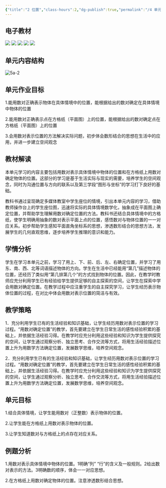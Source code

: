 ```yaml
---
{"title":"2 位置","class-hours":2,"dg-publish":true,"permalink":"/4 单元教学/5A 五上/2 位置/","dgPassFrontmatter":true,"noteIcon":""}
---
```



## 电子教材

<p class="grid-4">
	<img loading="lazy" decoding="async" src="https://book.pep.com.cn/1221001501141/files/mobile/25.jpg">
	<img loading="lazy" decoding="async" src="https://book.pep.com.cn/1221001501141/files/mobile/26.jpg">
	<img loading="lazy" decoding="async" src="https://book.pep.com.cn/1221001501141/files/mobile/27.jpg">
	<img loading="lazy" decoding="async" src="https://book.pep.com.cn/1221001501141/files/mobile/28.jpg">
	<img loading="lazy" decoding="async" src="https://book.pep.com.cn/1221001501141/files/mobile/29.jpg">
</p>

## 单元内容结构

![5a-2](https://r2.edui123.com/2023/04/5a-2.png)

## 单元作业目标

1.能用数对正确表示物体在具体情境中的位置，能根据给出的数对确定在具体情境中物体的位置

2.能用数对正确表示点在方格纸（平面图）上的位置，能根据给出的数对确定点在方格纸（平面图）上的位置

3.会用数对表示位置的方法解决实际问题，初步体会数形结合的思想在生活中的应用，并进一步建立空间观念

## 教材解读

本单元学习的内容主要包括用数对表示具体情境中物体的位置和在方格纸上用数对确定物体的位置。这部分的学习是基于生活实际与现实的需要，培养学生的空间观念，同时为沟通位置与方向的联系以及第三学段“图形与坐标”的学习打下良好的基础。

教科书通过呈现确定多媒体教室中学生座位的情境，引出本单元内容的学习，借助教师操作台上的学生座位图，迅速将实际的具体情境数学化，抽象成在平面图上确定位置，并帮助学生理解用数对确定位置的方法。教科书还结合具体情境中的方格纸，使学生明确用抽象的数对表示平面上点的位置，感悟数对与物体位置的一一对应关系。初步帮助学生感知平面直角坐标系的思想，渗透数形结合的思想方法，发展学生的几何直观思维，逐步培养学生推理的意识和能力。

## 学情分析

学生在学习本单元之前，学习了用上、下、前、后、左、右确定位置，并学习了用东、南、西、北等词语描述物体的方向。学生在生活中已经能用“第几”描述物体的位置，还经历了类似用“第几排第几个”的方式找到物体的位置。因此，在教学时教师应充分利用学生已有经验给学生提供足够的自主探索的空间，让学生在探索中学会用数对确定位置。在教学过程中应注重学生的自主探究学习，让学生经历表示物体位置的过程，在对比中体会用数对表示位置的简洁与有效。

## 教学策略

1．充分利用学生已有的生活经验和知识基础，让学生经历用数对表示位置的学习过程。“用数对确定位置”的教学，首先要建立在学生日常生活的感性经验积累的基础上，并依据生活经验习得。在教学时应充分利用这些经验和知识为学生提供探究的空间，让学生通过观察分析、独立思考、合作交流等方式，将用生活经验描述位置上升为用数学方法确定位置，发展数学思维，培养空间观念。

2．充分利用学生已有的生活经验和知识基础，让学生经历用数对表示位置的学习过程。“用数对确定位置”的教学，首先要建立在学生日常生活的感性经验积累的基础上，并依据生活经验习得。在教学时应充分利用这些经验和知识为学生提供探究的空间，让学生通过观察分析、独立思考、合作交流等方式，将用生活经验描述位置上升为用数学方法确定位置，发展数学思维，培养空间观念。

## 单元目标

1.结合具体情境，让学生能用数对（正整数）表示物体的位置。

2.让学生能在方格纸上用数对表示物体的位置。

3.让学生知道数对与方格纸上的点存在对应关系。


## 例题分析

1.用数对表示具体情境中物体的位置。1明确“列” “行”的含义及一般规则。2给出数对表示的方法。3明确数的顺序，体会一一对应思想。

2.在方格纸上用数对确定物体的位置。注意渗透数形结合思想。

